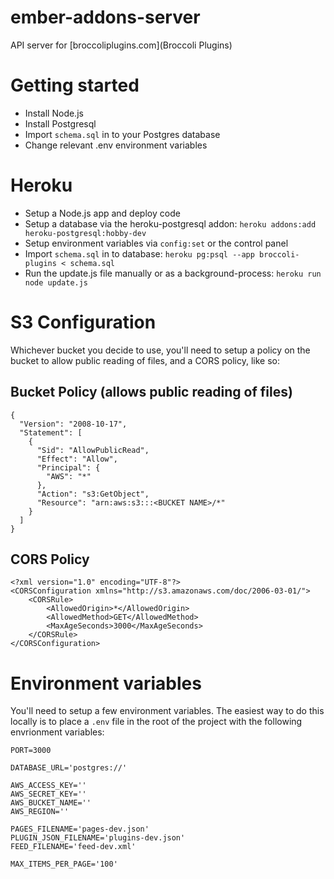 # ember-addons-server
API server for [broccoliplugins.com](Broccoli Plugins)

# Getting started 

- Install Node.js 
- Install Postgresql
- Import `schema.sql` in to your Postgres database
- Change relevant .env environment variables

# Heroku 

- Setup a Node.js app and deploy code 
- Setup a database via the heroku-postgresql addon: `heroku addons:add heroku-postgresql:hobby-dev`
- Setup environment variables via `config:set` or the control panel
- Import `schema.sql` in to database: `heroku pg:psql --app broccoli-plugins < schema.sql`
- Run the update.js file manually or as a background-process: `heroku run node update.js`

# S3 Configuration

Whichever bucket you decide to use, you'll need to setup a policy on the bucket to allow public reading of files, and a CORS policy, like so:

## Bucket Policy (allows public reading of files) 

```
{
  "Version": "2008-10-17",
  "Statement": [
    {
      "Sid": "AllowPublicRead",
      "Effect": "Allow",
      "Principal": {
        "AWS": "*"
      },
      "Action": "s3:GetObject",
      "Resource": "arn:aws:s3:::<BUCKET NAME>/*"
    }
  ]
}
```

## CORS Policy 

```
<?xml version="1.0" encoding="UTF-8"?>
<CORSConfiguration xmlns="http://s3.amazonaws.com/doc/2006-03-01/">
    <CORSRule>
        <AllowedOrigin>*</AllowedOrigin>
        <AllowedMethod>GET</AllowedMethod>
        <MaxAgeSeconds>3000</MaxAgeSeconds>
    </CORSRule>
</CORSConfiguration>
```

# Environment variables

You'll need to setup a few environment variables. The easiest way to do this locally is to place a `.env` file in the root of the project with the following envrionment variables:

```
PORT=3000

DATABASE_URL='postgres://'

AWS_ACCESS_KEY=''
AWS_SECRET_KEY=''
AWS_BUCKET_NAME=''
AWS_REGION=''

PAGES_FILENAME='pages-dev.json'
PLUGIN_JSON_FILENAME='plugins-dev.json'
FEED_FILENAME='feed-dev.xml'

MAX_ITEMS_PER_PAGE='100'
```
